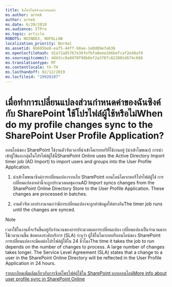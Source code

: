 ```yaml
---
title: ซิงโครไนส์ส่วนกำหนดค่า
ms.author: arnek
author: arnek
ms.date: 6/20/2018
ms.audience: ITPro
ms.topic: article
ROBOTS: NOINDEX, NOFOLLOW
localization_priority: Normal
ms.assetid: 6b695be8-eaf5-44ff-b0ae-1e0d89e7ab36
ms.openlocfilehash: d1a72a85767e36fefbfa8eee266befcaf2e48af0
ms.sourcegitcommit: dd43cc0a9470f98b8ef2a3787c823801d674c666
ms.translationtype: MT
ms.contentlocale: th-TH
ms.lasthandoff: 02/12/2019
ms.locfileid: "29920107"
---
```

# <a name="when-do-my-profile-changes-sync-to-the-sharepoint-user-profile-application"></a><span data-ttu-id="06ca3-102">เมื่อทำการเปลี่ยนแปลงส่วนกำหนดค่าของฉันซิงค์กับ SharePoint ใช้โปรไฟล์ผู้ใช้หรือไม่</span><span class="sxs-lookup"><span data-stu-id="06ca3-102">When do my profile changes sync to the SharePoint User Profile Application?</span></span>

<span data-ttu-id="06ca3-103">ออนไลน์ของ SharePoint ใช้งานตัวจับเวลาที่นำเข้าไดเรกทอรีที่ใช้งานอยู่ (นำเข้าโฆษณา) การนำเข้าผู้ใช้และกลุ่มในโปรไฟล์ผู้ใช้นี้</span><span class="sxs-lookup"><span data-stu-id="06ca3-103">SharePoint Online uses the Active Directory Import timer job (AD Import) to import users and groups into the User Profile Application.</span></span> 
  
1. <span data-ttu-id="06ca3-p101">นำเข้าโฆษณาซิงค์การเปลี่ยนแปลงจากเก็บ SharePoint ออนไลน์ไดเรกทอรีโปรไฟล์ผู้ใช้ การเปลี่ยนแปลงเหล่านี้จะถูกประมวลผลชุดงาน</span><span class="sxs-lookup"><span data-stu-id="06ca3-p101">AD Import syncs changes from the SharePoint Online Directory Store to the User Profile Application. These changes are processed in batches.</span></span>
    
2. <span data-ttu-id="06ca3-106">งานตัวจับเวลาทำงานจนกว่ามีการเปลี่ยนแปลงจะถูกทำข้อมูลให้ตรงกัน</span><span class="sxs-lookup"><span data-stu-id="06ca3-106">The timer job runs until the changes are synced.</span></span>
    
> [!NOTE]
> <span data-ttu-id="06ca3-p102">เวลาใช้ในงานที่จะรันขึ้นอยู่กับจำนวนของการประมวลผลการเปลี่ยนแปลง เปลี่ยนแปลงเป็นจำนวนมากใช้เวลานานขึ้น ข้อตกลงระดับบริการ (SLA) ระบุว่า ผู้ใช้ในไดเรกทอรีออนไลน์ของ SharePoint การเปลี่ยนแปลงจะมีผลต่อโปรไฟล์ผู้ใช้ใน 24 ชั่วโมง</span><span class="sxs-lookup"><span data-stu-id="06ca3-p102">The time it takes the job to run depends on the number of changes to process. A large number of changes takes longer. The Service Level Agreement (SLA) states that a change to a user in the SharePoint Online Directory will be reflected in the User Profile Application in 24 hours.</span></span> 
  
[<span data-ttu-id="06ca3-110">รายละเอียดเพิ่มเติมเกี่ยวกับการซิงค์โพรไฟล์ผู้ใช้ใน SharePoint แบบออนไลน์</span><span class="sxs-lookup"><span data-stu-id="06ca3-110">More info about user profile sync in SharePoint Online</span></span>](https://go.microsoft.com/fwlink/?linkid=875671)
  

